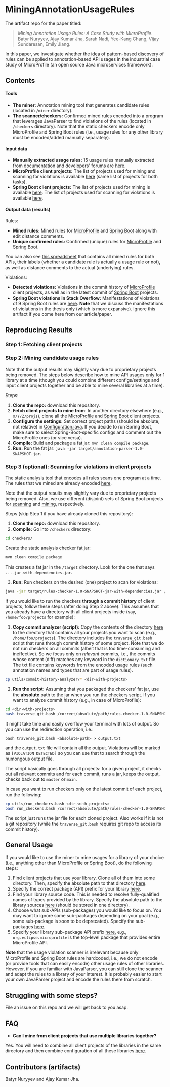 # MiningAnnotationUsageRules

The artifact repo for the paper titled:

> *Mining Annotation Usage Rules: A Case
Study with MicroProfile*. Batyr Nuryyev, Ajay Kumar Jha, Sarah Nadi, Yee-Kang
Chang, Vijay Sundaresan, Emily Jiang. 

In this paper, we investigate whether
the idea of pattern-based discovery of rules can be applied to annotation-based
API usages in the industrial case study of MicroProfile (an open source Java
microservices framework).

## Contents

#### Tools

- **The miner:** Annotation mining tool that generates candidate rules (located in `/miner`
  directory).
- **The scanner/checkers:** Confirmed mined rules encoded into a program that leverages JavaParser to find violations of the rules (located in `/checkers` directory). Note that the static checkers encode only MicroProfile and Spring Boot rules (i.e., usage rules for any other library must be encoded/added manually separately).

#### Input data

- **Manually extracted usage rules:** 15 usage rules manually extracted from documentation and developers' forums are [here](./artifacts/manually-extracted-rules.xlsx).
- **MicroProfile client projects:** The list of projects used for mining and scanning for violations is available [here](https://github.com/ualberta-smr/MiningAnnotationUsageRules/blob/main/miner/clientProjects_MicroProfile.txt) (same list of projects for both tasks).
- **Spring Boot client projects:** The list of projects used for mining is available [here](https://github.com/ualberta-smr/MiningAnnotationUsageRules/blob/main/miner/clientProjects_mining_SpringBoot.txt). The list of projects used for scanning for violations is available [here](https://github.com/ualberta-smr/MiningAnnotationUsageRules/blob/main/miner/clientProjects_scanning_SpringBoot.txt).

#### Output data (results)

Rules:

- **Mined rules:** Mined rules for [MicroProfile](https://github.com/ualberta-smr/MiningAnnotationUsageRules/blob/main/results/rules/minedRules_MicroProfile.json) and [Spring Boot](https://github.com/ualberta-smr/MiningAnnotationUsageRules/blob/main/results/rules/minedRules_SpringBoot.json) along with edit distance comments.
- **Unique confirmed rules:** Confirmed (unique) rules for [MicroProfile](https://github.com/ualberta-smr/MiningAnnotationUsageRules/blob/main/results/rules/uniqueMinedAndConfirmedRules_MicroProfile.json) and [Spring Boot](https://github.com/ualberta-smr/MiningAnnotationUsageRules/blob/main/results/rules/uniqueMinedAndConfirmedRules_SpringBoot.json).

You can also see [this spreadsheet](./artifacts/all-mined-rules.xlsx) that contains all mined rules for both APIs, their labels (whether a candidate rule is actually a usage rule or not), as well as distance comments to the actual (underlying) rules.

Violations:

- **Detected violations:** Violations in the commit history of [MicroProfile](./artifacts/MicroProfile_ClientProjectsViolations.csv) client projects, as well as in the latest commit of [Spring Boot](./artifacts/SpringBoot_ClientProjectsViolations.csv) projects.
- **Spring Boot violations in Stack Overflow:** Manifestations of violations of 9 Spring Boot rules are [here](./artifacts/spring-boot-questions-on-so.txt). **Note** that we discuss the manifestations of violations in the thesis only (which is more expansive). Ignore this artifact if you come here from our article/paper.

## Reproducing Results

### Step 1: Fetching client projects

### Step 2: Mining candidate usage rules

Note that the output results may slightly vary due to proprietary projects
being removed. The steps below describe how to mine API usages only for 1
library at a time (though you could combine different configs/settings and
input client projects together and be able to mine several libraries at a
time).

Steps:

1. **Clone the repo:** download this repository.
2. **Fetch client projects to mine from**: In another directory elsewhere (e.g., `X/Y/Z/projs`), clone all the
   [MicroProfile](./miner/clientProjects_MicroProfile.txt) and [Spring
   Boot](./miner/clientProjects_mining_SpringBoot.txt) client projects.
3. **Configure the settings:** Set correct project paths (should be absolute, not relative) in
   [Configuration.java](./miner/src/main/java/miner/Configuration.java). If you
   decide to run Spring Boot, make sure to select
   Spring-Boot-specific configs and comment out the MicroProfile ones (or vice
   versa).
4. **Compile:** Build and package a fat jar: `mvn clean compile package`.
5. **Run:** Run the fat jar: `java -jar target/annotation-parser-1.0-SNAPSHOT.jar`.


### Step 3 (optional): Scanning for violations in client projects

The static analysis tool that encodes all rules scans one program at a time.
The rules that we mined are already encoded
[here](./checkers/src/main/java/parser/rules).

Note that the output results may slightly vary due to proprietary projects being removed.
Also, we use different (disjoint) sets of Spring Boot projects for [scanning](./miner/clientProjects_scanning_SpringBoot.txt) and [mining](./miner/clientProjects_mining_SpringBoot.txt),
respectively.

Steps (skip Step 1 if you have already cloned this repository):

1. **Clone the repo:** download this repository.
2. **Compile:** Go into `/checkers` directory: 

```bash
cd checkers/
```

Create the static analysis checker fat jar:

```bash
mvn clean compile package
```

This creates a fat jar in the `/target` directory. Look for the one that says `...-jar-with-dependencies.jar`.

3. **Run:** Run checkers on the desired (one) project to scan for violations:

```bash
java -jar target/rules-checker-1.0-SNAPSHOT-jar-with-dependencies.jar /absolute/path/to/scan/
```

If you would like to run the checkers **through a commit history** of client projects, follow these steps (after doing Step 2 above). This assumes that you already have a directory with all client projects inside (say, `/home/foo/projects` for example):

1. **Copy commit analyzer (script):** Copy the contents of the directory [here](./utils/commit-history-analyzer) to the directory that contains all your projects you want to scan (e.g., `/home/foo/projects`). The directory includes the `traverse_git.bash` script that runs through commit history of some project. Note that we do not run checkers on all commits (albeit that is too time-consuming and ineffective). So we focus only on *relevant* commits, i.e., the commits whose content (diff) matches any keyword in the `dictionary.txt` file. The txt file contains keywords from the encoded usage rules (such annotation names and types that are part of usage rules).

```bash
cp utils/commit-history-analyzer/* <dir-with-projects>
```

2. **Run the script:** Assuming that you packaged the checkers' fat jar, use the **absolute** path to the jar when you run the checkers script. If you want to analyze commit history (e.g., in case of MicroProfile):

```bash
cd <dir-with-projects>
bash traverse_git.bash /correct/absolute/path/rules-checker-1.0-SNAPSHOT-jar-with-dependencies.jar
```

It might take time and easily overflow your terminal with lots of output. So you can use the redirection operation, i.e.:

```
bash traverse_git.bash <absolute-path> > output.txt
```

and the `output.txt` file will contain all the output. Violations will be marked as `[VIOLATION DETECTED]` so you can use that to search through the humongous output file.

The script basically goes through all projects: for a given project, it checks
out all relevant commits and for each commit, runs a jar, keeps the output,
checks back out to `master` or `main`.

In case you want to run checkers only on the latest commit of each project, run the following:

```bash
cp utils/run_checkers.bash <dir-with-projects>
bash run_checkers.bash /correct/absolute/path/rules-checker-1.0-SNAPSHOT-jar-with-dependencies.jar
```

The script just runs the jar file for each cloned project. Also works if it is
not a git repository (while the `traverse_git.bash` requires git repo to access its commit history).

## General Usage

If you would like to use the miner to mine usages for a library of your choice
(i.e., anything other than MicroProfile or Spring Boot), do the following
steps:

1. Find client projects that use your library. Clone all of them into some
   directory.  Then, specify the absolute path to that directory
   [here](https://github.com/ualberta-smr/MiningAnnotationUsageRules/blob/6affc29cb05e8d0e4dde3d32e363e9e2693e6f87/miner/src/main/java/miner/Configuration.java#L19).
2. Specify the correct package (API) prefix for your library
   [here](https://github.com/ualberta-smr/MiningAnnotationUsageRules/blob/6affc29cb05e8d0e4dde3d32e363e9e2693e6f87/miner/src/main/java/miner/Configuration.java#L27-L28).
3. Find your library source code. This is needed to resolve fully-qualified
   names of types provided by the library. Specify the absolute path to the library
   sources
   [here](https://github.com/ualberta-smr/MiningAnnotationUsageRules/blob/6affc29cb05e8d0e4dde3d32e363e9e2693e6f87/miner/src/main/java/miner/Configuration.java#L32)
   (should be stored in one directory).
4. Choose what sub-APIs (sub-packages) you would like to focus on. You may want to ignore some sub-packages depending on your goal (e.g., some sub-package is soon to be deprecated). Specify the sub-packages [here](https://github.com/ualberta-smr/MiningAnnotationUsageRules/blob/6affc29cb05e8d0e4dde3d32e363e9e2693e6f87/miner/src/main/java/miner/Configuration.java#L65).
5. Specify your library sub-package API prefix [here](https://github.com/ualberta-smr/MiningAnnotationUsageRules/blob/6affc29cb05e8d0e4dde3d32e363e9e2693e6f87/miner/src/main/java/miner/Configuration.java#L103), e.g., `org.eclipse.microprofile` is the top-level package that provides entire MicroProfile API.

**Note** that the usage violation scanner is irrelevant because only
MicroProfile and Spring Boot rules are hardcoded, i.e., we do not encode (or
provide tools that can easily encode) other usage rules of other libraries.
However, if you are familiar with JavaParser, you can still clone the scanner
and adapt the rules to a library of your interest. It is probably easier to
start your own JavaParser project and encode the rules there from scratch.

## Struggling with some steps?

File an issue on this repo and we will get back to you asap.

## FAQ

- **Can I mine from client projects that use multiple libraries together?**

Yes. You will need to combine all client projects of the libraries in the same
directory and then combine configuration of all these libraries
[here](https://github.com/ualberta-smr/MiningAnnotationUsageRules/blob/main/miner/src/main/java/miner/Configuration.java).


## Contributors (artifacts)

Batyr Nuryyev and Ajay Kumar Jha.
